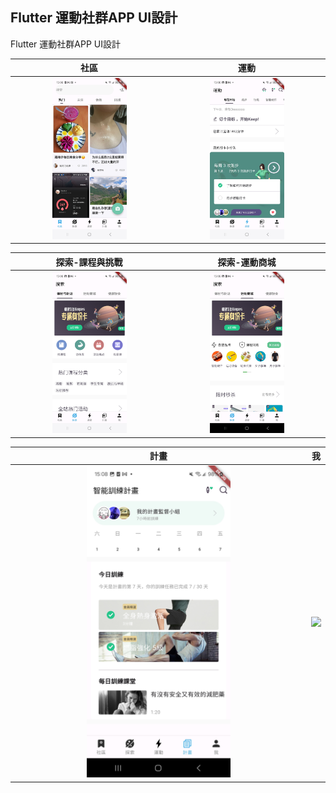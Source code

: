 Flutter 運動社群APP UI設計
-------------

Flutter 運動社群APP UI設計

| 社區 | 運動 |
| :----: | :----: |
| <img src="images/社區.jpg" width="50%"> | <img src="images/運動.jpg" width="50%">|

| 探索-課程與挑戰 | 探索-運動商城 |
| :----: | :----: |
| <img src="images/探索-課程與挑戰.jpg" width="50%"> | <img src="images/探索-運動商城.jpg" width="50%">|

| 計畫 | 我 |
| :----: | :----: |
| <img src="images/計畫.jpg" width="50%"> | <img src="images/我.jpg" width="50%">|
